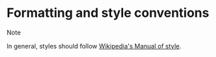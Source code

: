 # Formatting and style conventions

> [!note] 
> 
> In general, styles should follow [Wikipedia's Manual of style](https://en.wikipedia.org/wiki/Wikipedia:Manual_of_Style).
